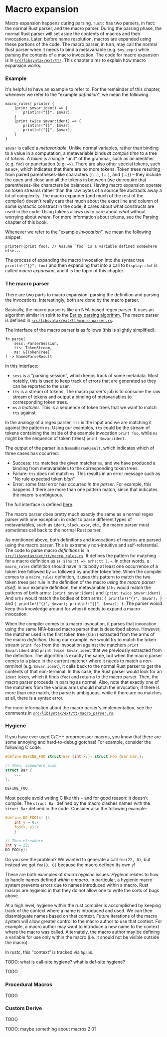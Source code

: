 # Macro expansion

Macro expansion happens during parsing. `rustc` has two parsers, in fact: the
normal Rust parser, and the macro parser. During the parsing phase, the normal
Rust parser will set aside the contents of macros and their invocations. Later,
before name resolution, macros are expanded using these portions of the code.
The macro parser, in turn, may call the normal Rust parser when it needs to
bind a metavariable (e.g.  `$my_expr`) while parsing the contents of a macro
invocation. The code for macro expansion is in
[`src/libsyntax/ext/tt/`][code_dir]. This chapter aims to explain how macro
expansion works.

### Example

It's helpful to have an example to refer to. For the remainder of this chapter,
whenever we refer to the "example _definition_", we mean the following:

```rust,ignore
macro_rules! printer {
    (print $mvar:ident) => {
        println!("{}", $mvar);
    }
    (print twice $mvar:ident) => {
        println!("{}", $mvar);
        println!("{}", $mvar);
    }
}
```

`$mvar` is called a _metavariable_. Unlike normal variables, rather than
binding to a value in a computation, a metavariable binds _at compile time_ to
a tree of _tokens_.  A _token_ is a single "unit" of the grammar, such as an
identifier (e.g. `foo`) or punctuation (e.g. `=>`). There are also other
special tokens, such as `EOF`, which indicates that there are no more tokens.
Token trees resulting from paired parentheses-like characters (`(`...`)`,
`[`...`]`, and `{`...`}`) – they include the open and close and all the tokens
in between (we do require that parentheses-like characters be balanced). Having
macro expansion operate on token streams rather than the raw bytes of a source
file abstracts away a lot of complexity. The macro expander (and much of the
rest of the compiler) doesn't really care that much about the exact line and
column of some syntactic construct in the code; it cares about what constructs
are used in the code. Using tokens allows us to care about _what_ without
worrying about _where_. For more information about tokens, see the
[Parsing][parsing] chapter of this book.

Whenever we refer to the "example _invocation_", we mean the following snippet:

```rust,ignore
printer!(print foo); // Assume `foo` is a variable defined somewhere else...
```

The process of expanding the macro invocation into the syntax tree
`println!("{}", foo)` and then expanding that into a call to `Display::fmt` is
called _macro expansion_, and it is the topic of this chapter.

### The macro parser

There are two parts to macro expansion: parsing the definition and parsing the
invocations. Interestingly, both are done by the macro parser.

Basically, the macro parser is like an NFA-based regex parser. It uses an
algorithm similar in spirit to the [Earley parsing
algorithm](https://en.wikipedia.org/wiki/Earley_parser). The macro parser is
defined in [`src/libsyntax/ext/tt/macro_parser.rs`][code_mp].

The interface of the macro parser is as follows (this is slightly simplified):

```rust,ignore
fn parse(
    sess: ParserSession,
    tts: TokenStream,
    ms: &[TokenTree]
) -> NamedParseResult
```

In this interface:

- `sess` is a "parsing session", which keeps track of some metadata. Most
  notably, this is used to keep track of errors that are generated so they can
  be reported to the user.
- `tts` is a stream of tokens. The macro parser's job is to consume the raw
  stream of tokens and output a binding of metavariables to corresponding token
  trees.
- `ms` a _matcher_. This is a sequence of token trees that we want to match
  `tts` against.

In the analogy of a regex parser, `tts` is the input and we are matching it
against the pattern `ms`. Using our examples, `tts` could be the stream of
tokens containing the inside of the example invocation `print foo`, while `ms`
might be the sequence of token (trees) `print $mvar:ident`.

The output of the parser is a `NamedParseResult`, which indicates which of
three cases has occurred:

- Success: `tts` matches the given matcher `ms`, and we have produced a binding
  from metavariables to the corresponding token trees.
- Failure: `tts` does not match `ms`. This results in an error message such as
  "No rule expected token _blah_".
- Error: some fatal error has occurred _in the parser_. For example, this happens
  if there are more than one pattern match, since that indicates the macro is
  ambiguous.

The full interface is defined [here][code_parse_int].

The macro parser does pretty much exactly the same as a normal regex parser with
one exception: in order to parse different types of metavariables, such as
`ident`, `block`, `expr`, etc., the macro parser must sometimes call back to the
normal Rust parser.

As mentioned above, both definitions and invocations of macros are parsed using
the macro parser. This is extremely non-intuitive and self-referential. The code
to parse macro _definitions_ is in
[`src/libsyntax/ext/tt/macro_rules.rs`][code_mr]. It defines the pattern for
matching for a macro definition as `$( $lhs:tt => $rhs:tt );+`. In other words,
a `macro_rules` definition should have in its body at least one occurrence of a
token tree followed by `=>` followed by another token tree. When the compiler
comes to a `macro_rules` definition, it uses this pattern to match the two token
trees per rule in the definition of the macro _using the macro parser itself_.
In our example definition, the metavariable `$lhs` would match the patterns of
both arms: `(print $mvar:ident)` and `(print twice $mvar:ident)`.  And `$rhs`
would match the bodies of both arms: `{ println!("{}", $mvar); }` and `{
println!("{}", $mvar); println!("{}", $mvar); }`. The parser would keep this
knowledge around for when it needs to expand a macro invocation.

When the compiler comes to a macro invocation, it parses that invocation using
the same NFA-based macro parser that is described above. However, the matcher
used is the first token tree (`$lhs`) extracted from the arms of the macro
_definition_. Using our example, we would try to match the token stream `print
foo` from the invocation against the matchers `print $mvar:ident` and `print
twice $mvar:ident` that we previously extracted from the definition.  The
algorithm is exactly the same, but when the macro parser comes to a place in the
current matcher where it needs to match a _non-terminal_ (e.g. `$mvar:ident`),
it calls back to the normal Rust parser to get the contents of that
non-terminal. In this case, the Rust parser would look for an `ident` token,
which it finds (`foo`) and returns to the macro parser. Then, the macro parser
proceeds in parsing as normal. Also, note that exactly one of the matchers from
the various arms should match the invocation; if there is more than one match,
the parse is ambiguous, while if there are no matches at all, there is a syntax
error.

For more information about the macro parser's implementation, see the comments
in [`src/libsyntax/ext/tt/macro_parser.rs`][code_mp].

### Hygiene

If you have ever used C/C++ preprocessor macros, you know that there are some
annoying and hard-to-debug gotchas! For example, consider the following C code:

```c
#define DEFINE_FOO struct Bar {int x;}; struct Foo {Bar bar;};

// Then, somewhere else
struct Bar {
    ...
};

DEFINE_FOO
```

Most people avoid writing C like this – and for good reason: it doesn't
compile. The `struct Bar` defined by the macro clashes names with the `struct
Bar` defined in the code. Consider also the following example:

```c
#define DO_FOO(x) {\
    int y = 0;\
    foo(x, y);\
    }

// Then elsewhere
int y = 22;
DO_FOO(y);
```

Do you see the problem? We wanted to generate a call `foo(22, 0)`, but instead
we got `foo(0, 0)` because the macro defined its own `y`!

These are both examples of _macro hygiene_ issues. _Hygiene_ relates to how to
handle names defined _within a macro_. In particular, a hygienic macro system
prevents errors due to names introduced within a macro. Rust macros are hygienic
in that they do not allow one to write the sorts of bugs above.

At a high level, hygiene within the rust compiler is accomplished by keeping
track of the context where a name is introduced and used. We can then
disambiguate names based on that context. Future iterations of the macro system
will allow greater control to the macro author to use that context. For example,
a macro author may want to introduce a new name to the context where the macro
was called. Alternately, the macro author may be defining a variable for use
only within the macro (i.e. it should not be visible outside the macro).

In rustc, this "context" is tracked via `Span`s.

TODO: what is call-site hygiene? what is def-site hygiene?

TODO

### Procedural Macros

TODO

### Custom Derive

TODO

TODO: maybe something about macros 2.0?


[code_dir]: https://github.com/rust-lang/rust/tree/master/src/libsyntax/ext/tt
[code_mp]: https://doc.rust-lang.org/nightly/nightly-rustc/syntax/ext/tt/macro_parser/
[code_mr]: https://doc.rust-lang.org/nightly/nightly-rustc/syntax/ext/tt/macro_rules/
[code_parse_int]: https://doc.rust-lang.org/nightly/nightly-rustc/syntax/ext/tt/macro_parser/fn.parse.html
[parsing]: ./the-parser.html
